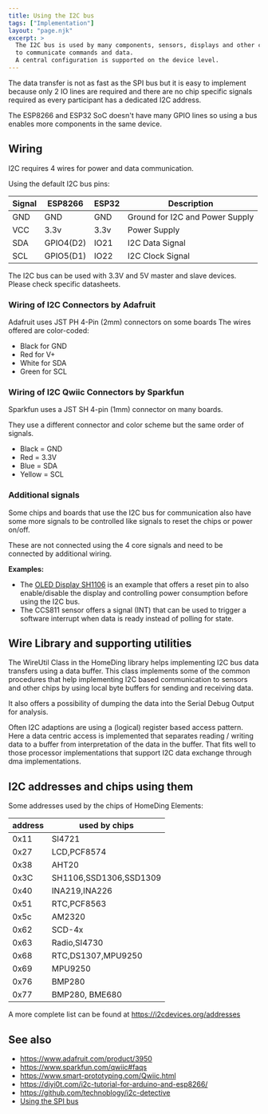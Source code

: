 ```yaml
---
title: Using the I2C bus
tags: ["Implementation"]
layout: "page.njk"
excerpt: >
  The I2C bus is used by many components, sensors, displays and other chips
  to communicate commands and data.
  A central configuration is supported on the device level.
---
```


The data transfer is not as fast as the SPI bus but it is easy to implement
because only 2 IO lines are required and there are no chip specific signals
required as every participant has a dedicated I2C address.

The ESP8266 and ESP32 SoC doesn't have many GPIO lines so using a bus enables more components in the same device.

## Wiring

I2C requires 4 wires for power and data communication.

Using the default I2C bus pins:

| Signal                               | ESP8266   | ESP32 | Description                     |
| ------------------------------------ | --------- | ----- | ------------------------------- |
| <span class="gpio black">GND</span>  | GND       | GND   | Ground for I2C and Power Supply |
| <span class="gpio red">VCC</span>    | 3.3v      | 3.3v  | Power Supply                    |
| <span class="gpio blue">SDA</span>   | GPIO4(D2) | IO21  | I2C Data Signal                 |
| <span class="gpio yellow">SCL</span> | GPIO5(D1) | IO22  | I2C Clock Signal                |

The I2C bus can be used with 3.3V and 5V master and slave devices. Please check specific datasheets.


### Wiring of I2C Connectors by Adafruit

Adafruit uses JST PH 4-Pin (2mm) connectors on some boards
The wires offered are color-coded:

* Black for GND
* Red for V+
* White for SDA
* Green for SCL


### Wiring of I2C Qwiic Connectors by Sparkfun

Sparkfun uses a JST SH 4-pin (1mm) connector on many boards.

They use a different connector and color scheme but the same order of signals.

* Black = GND
* Red = 3.3V
* Blue = SDA
* Yellow = SCL


### Additional signals

Some chips and boards that use the I2C bus for communication also have some more signals to be controlled
like signals to reset the chips or power on/off.

These are not connected using the 4 core signals and need to be connected by additional wiring.

**Examples:**

* The [OLED Display SH1106](/elements/display/sh1106.md) is an example that offers a reset pin
  to also enable/disable the display and controlling power consumption before using the I2C bus.
* The CCS811 sensor offers a signal (INT) that can be used to trigger a software interrupt
  when data is ready instead of polling for state.


## Wire Library and supporting utilities

The WireUtil Class in the HomeDing library helps implementing I2C bus data transfers using a data buffer. This class implements some of the common procedures that help implementing I2C based communication to sensors and other chips
by using local byte buffers for sending and receiving data.

It also offers a possibility of dumping the data into the Serial Debug Output for analysis.

Often I2C adaptions are using a (logical) register based access pattern.
Here a data centric access is implemented that separates reading / writing data to a buffer from interpretation of the data in the buffer.
That fits well to those processor implementations that support I2C data exchange through dma implementations.


## I2C addresses and chips using them

Some addresses used by the chips of HomeDing Elements:

| address | used by chips          |
| ------- | ---------------------- |
| 0x11    | SI4721                 |
| 0x27    | LCD,PCF8574            |
| 0x38    | AHT20                  |
| 0x3C    | SH1106,SSD1306,SSD1309 |
| 0x40    | INA219,INA226          |
| 0x51    | RTC,PCF8563            |
| 0x5c    | AM2320                 |
| 0x62    | SCD-4x                 |
| 0x63    | Radio,SI4730           |
| 0x68    | RTC,DS1307,MPU9250     |
| 0x69    | MPU9250                |
| 0x76    | BMP280                 |
| 0x77    | BMP280, BME680         |

A more complete list can be found at <https://i2cdevices.org/addresses>


## See also

* <https://www.adafruit.com/product/3950>
* <https://www.sparkfun.com/qwiic#faqs>
* <https://www.smart-prototyping.com/Qwiic.html>
* <https://diyi0t.com/i2c-tutorial-for-arduino-and-esp8266/>
* <https://github.com/technoblogy/i2c-detective>
* [Using the SPI bus](/dev/spi.md)
